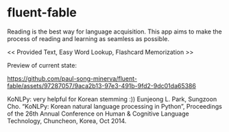 # fluent-fable

Reading is the best way for language acquisition. 
This app aims to make the process of reading and learning as seamless as possible.

<< Provided Text, Easy Word Lookup, Flashcard Memorization >>

Preview of current state:



https://github.com/paul-song-minerva/fluent-fable/assets/97287057/9aca2b13-97e3-491b-9fd2-9dc01da65386

KoNLPy: very helpful for Korean stemming :))
Eunjeong L. Park, Sungzoon Cho. “KoNLPy: Korean natural language processing in Python”, Proceedings of the 26th Annual Conference on Human & Cognitive Language Technology, Chuncheon, Korea, Oct 2014.
